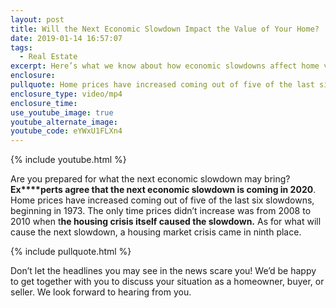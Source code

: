 ```yaml
---
layout: post
title: Will the Next Economic Slowdown Impact the Value of Your Home?
date: 2019-01-14 16:57:07
tags:
  - Real Estate
excerpt: Here’s what we know about how economic slowdowns affect home values.
enclosure:
pullquote: Home prices have increased coming out of five of the last six slowdowns.
enclosure_type: video/mp4
enclosure_time:
use_youtube_image: true
youtube_alternate_image:
youtube_code: eYWxU1FLXn4
---
```


{% include youtube.html %}

Are you prepared for what the next economic slowdown may bring? **Ex****perts agree that the next economic slowdown is coming in 2020**. Home prices have increased coming out of five of the last six slowdowns, beginning in 1973. The only time prices didn’t increase was from 2008 to 2010 when t**he housing crisis itself caused the slowdown.** As for what will cause the next slowdown, a housing market crisis came in ninth place.

{% include pullquote.html %}

Don’t let the headlines you may see in the news scare you! We’d be happy to get together with you to discuss your situation as a homeowner, buyer, or seller. We look forward to hearing from you.